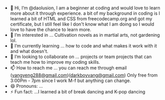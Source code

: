 - 👋 Hi, I’m @daolusion, I am a beginner at coding and would love to learn more about it through experience. a bit of my background in coding is I learned a bit of HTML and CSS from freecodecamp.org and got my certificate, but I still feel like I don't know what I am doing so I would love to have the chance to learn more. 
- 👀 I’m interested in ... Cultivation novels as in martial arts, not gardening lol.
- 🌱 I’m currently learning ... how to code and what makes it work with it and what doesn't.
- 💞️ I’m looking to collaborate on ... projects or team projects that can teach me how to improve my coding skills.
- 📫 How to reach me ... you can reach me through email (vangyeng288@gmail.com)(darkboyvang@gmail.com) Only free from 3:00Pm - 7pm since I work M-f but anything can change.
- 😄 Pronouns: ...
- ⚡ Fun fact: ...I learned a bit of break dancing and K-pop dancing

<!---
daolusion/daolusion is a ✨ special ✨ repository because its `README.md` (this file) appears on your GitHub profile.
You can click the Preview link to take a look at your changes.
--->
